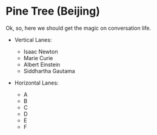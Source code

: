 # Pine Tree (Beijing)

Ok, so, here we should get the magic on conversation life.

* Vertical Lanes:
    - Isaac Newton
    - Marie Curie
    - Albert Einstein
    - Siddhartha Gautama

* Horizontal Lanes:
    - A
    - B
    - C
    - D
    - E
    - F

